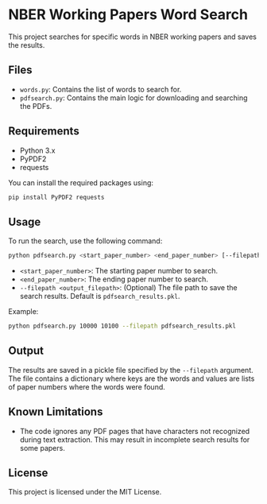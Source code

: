 # NBER Working Papers Word Search

This project searches for specific words in NBER working papers and saves the results.

## Files

- `words.py`: Contains the list of words to search for.
- `pdfsearch.py`: Contains the main logic for downloading and searching the PDFs.

## Requirements

- Python 3.x
- PyPDF2
- requests

You can install the required packages using:

```bash
pip install PyPDF2 requests
```

## Usage

To run the search, use the following command:

```bash
python pdfsearch.py <start_paper_number> <end_paper_number> [--filepath <output_filepath>]
```

- `<start_paper_number>`: The starting paper number to search.
- `<end_paper_number>`: The ending paper number to search.
- `--filepath <output_filepath>`: (Optional) The file path to save the search results. Default is `pdfsearch_results.pkl`.

Example:

```bash
python pdfsearch.py 10000 10100 --filepath pdfsearch_results.pkl
```

## Output

The results are saved in a pickle file specified by the `--filepath` argument. The file contains a dictionary where keys are the words and values are lists of paper numbers where the words were found.

## Known Limitations

- The code ignores any PDF pages that have characters not recognized during text extraction. This may result in incomplete search results for some papers.

## License

This project is licensed under the MIT License.
